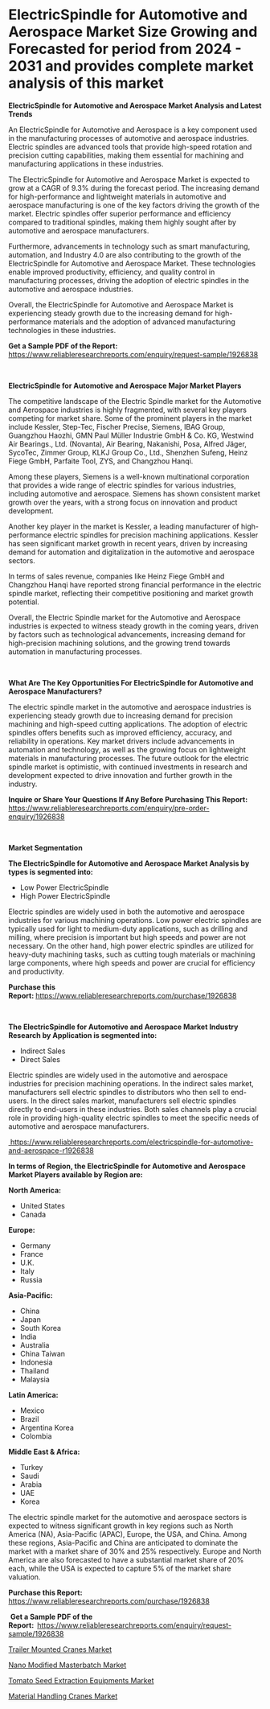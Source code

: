<p><h1>ElectricSpindle for Automotive and Aerospace Market Size Growing and Forecasted for period from 2024 - 2031 and provides complete market analysis of this market</h1></p><p><strong>ElectricSpindle for Automotive and Aerospace Market Analysis and Latest Trends</strong></p>
<p><p>An ElectricSpindle for Automotive and Aerospace is a key component used in the manufacturing processes of automotive and aerospace industries. Electric spindles are advanced tools that provide high-speed rotation and precision cutting capabilities, making them essential for machining and manufacturing applications in these industries.</p><p>The ElectricSpindle for Automotive and Aerospace Market is expected to grow at a CAGR of 9.3% during the forecast period. The increasing demand for high-performance and lightweight materials in automotive and aerospace manufacturing is one of the key factors driving the growth of the market. Electric spindles offer superior performance and efficiency compared to traditional spindles, making them highly sought after by automotive and aerospace manufacturers.</p><p>Furthermore, advancements in technology such as smart manufacturing, automation, and Industry 4.0 are also contributing to the growth of the ElectricSpindle for Automotive and Aerospace Market. These technologies enable improved productivity, efficiency, and quality control in manufacturing processes, driving the adoption of electric spindles in the automotive and aerospace industries.</p><p>Overall, the ElectricSpindle for Automotive and Aerospace Market is experiencing steady growth due to the increasing demand for high-performance materials and the adoption of advanced manufacturing technologies in these industries.</p></p>
<p><strong>Get a Sample PDF of the Report:&nbsp;</strong> <a href="https://www.reliableresearchreports.com/enquiry/request-sample/1926838">https://www.reliableresearchreports.com/enquiry/request-sample/1926838</a></p>
<p>&nbsp;</p>
<p><strong>ElectricSpindle for Automotive and Aerospace Major Market Players</strong></p>
<p><p>The competitive landscape of the Electric Spindle market for the Automotive and Aerospace industries is highly fragmented, with several key players competing for market share. Some of the prominent players in the market include Kessler, Step-Tec, Fischer Precise, Siemens, IBAG Group, Guangzhou Haozhi, GMN Paul Müller Industrie GmbH & Co. KG, Westwind Air Bearings., Ltd. (Novanta), Air Bearing, Nakanishi, Posa, Alfred Jäger, SycoTec, Zimmer Group, KLKJ Group Co., Ltd., Shenzhen Sufeng, Heinz Fiege GmbH, Parfaite Tool, ZYS, and Changzhou Hanqi.</p><p>Among these players, Siemens is a well-known multinational corporation that provides a wide range of electric spindles for various industries, including automotive and aerospace. Siemens has shown consistent market growth over the years, with a strong focus on innovation and product development.</p><p>Another key player in the market is Kessler, a leading manufacturer of high-performance electric spindles for precision machining applications. Kessler has seen significant market growth in recent years, driven by increasing demand for automation and digitalization in the automotive and aerospace sectors.</p><p>In terms of sales revenue, companies like Heinz Fiege GmbH and Changzhou Hanqi have reported strong financial performance in the electric spindle market, reflecting their competitive positioning and market growth potential.</p><p>Overall, the Electric Spindle market for the Automotive and Aerospace industries is expected to witness steady growth in the coming years, driven by factors such as technological advancements, increasing demand for high-precision machining solutions, and the growing trend towards automation in manufacturing processes.</p></p>
<p>&nbsp;</p>
<p><strong>What Are The Key Opportunities For ElectricSpindle for Automotive and Aerospace Manufacturers?</strong></p>
<p><p>The electric spindle market in the automotive and aerospace industries is experiencing steady growth due to increasing demand for precision machining and high-speed cutting applications. The adoption of electric spindles offers benefits such as improved efficiency, accuracy, and reliability in operations. Key market drivers include advancements in automation and technology, as well as the growing focus on lightweight materials in manufacturing processes. The future outlook for the electric spindle market is optimistic, with continued investments in research and development expected to drive innovation and further growth in the industry.</p></p>
<p><strong>Inquire or Share Your Questions If Any Before Purchasing This Report:</strong> <a href="https://www.reliableresearchreports.com/enquiry/pre-order-enquiry/1926838">https://www.reliableresearchreports.com/enquiry/pre-order-enquiry/1926838</a></p>
<p>&nbsp;</p>
<p><strong>Market Segmentation</strong></p>
<p><strong>The ElectricSpindle for Automotive and Aerospace Market Analysis by types is segmented into:</strong></p>
<p><ul><li>Low Power ElectricSpindle</li><li>High Power ElectricSpindle</li></ul></p>
<p><p>Electric spindles are widely used in both the automotive and aerospace industries for various machining operations. Low power electric spindles are typically used for light to medium-duty applications, such as drilling and milling, where precision is important but high speeds and power are not necessary. On the other hand, high power electric spindles are utilized for heavy-duty machining tasks, such as cutting tough materials or machining large components, where high speeds and power are crucial for efficiency and productivity.</p></p>
<p><strong>Purchase this Report:&nbsp;</strong><a href="https://www.reliableresearchreports.com/purchase/1926838">https://www.reliableresearchreports.com/purchase/1926838</a></p>
<p>&nbsp;</p>
<p><strong>The ElectricSpindle for Automotive and Aerospace Market Industry Research by Application is segmented into:</strong></p>
<p><ul><li>Indirect Sales</li><li>Direct Sales</li></ul></p>
<p><p>Electric spindles are widely used in the automotive and aerospace industries for precision machining operations. In the indirect sales market, manufacturers sell electric spindles to distributors who then sell to end-users. In the direct sales market, manufacturers sell electric spindles directly to end-users in these industries. Both sales channels play a crucial role in providing high-quality electric spindles to meet the specific needs of automotive and aerospace manufacturers.</p></p>
<p><a href="https://www.reliableresearchreports.com/electricspindle-for-automotive-and-aerospace-r1926838">&nbsp;https://www.reliableresearchreports.com/electricspindle-for-automotive-and-aerospace-r1926838</a></p>
<p><strong>In terms of Region, the ElectricSpindle for Automotive and Aerospace Market Players available by Region are:</strong></p>
<p>
    <p> <strong> North America: </strong>
        <ul>
            <li>United States</li>
            <li>Canada</li>
        </ul>
        </p> 
    <p> <strong> Europe: </strong>
        <ul>
            <li>Germany</li>
            <li>France</li>
            <li>U.K.</li>
            <li>Italy</li>
            <li>Russia</li>
        </ul>
        </p> 
    <p> <strong> Asia-Pacific: </strong>
        <ul>
            <li>China</li>
            <li>Japan</li>
            <li>South Korea</li>
            <li>India</li>
            <li>Australia</li>
            <li>China Taiwan</li>
            <li>Indonesia</li>
            <li>Thailand</li>
            <li>Malaysia</li>
        </ul>
        </p> 
    <p> <strong> Latin America: </strong>
        <ul>
            <li>Mexico</li>
            <li>Brazil</li>
            <li>Argentina Korea</li>
            <li>Colombia</li>
        </ul>
        </p> 
    <p> <strong> Middle East & Africa: </strong>
        <ul>
            <li>Turkey</li>
            <li>Saudi</li>
            <li>Arabia</li>
            <li>UAE</li>
            <li>Korea</li>
        </ul>
    </p>
    </p>
<p><p>The electric spindle market for the automotive and aerospace sectors is expected to witness significant growth in key regions such as North America (NA), Asia-Pacific (APAC), Europe, the USA, and China. Among these regions, Asia-Pacific and China are anticipated to dominate the market with a market share of 30% and 25% respectively. Europe and North America are also forecasted to have a substantial market share of 20% each, while the USA is expected to capture 5% of the market share valuation.</p></p>
<p><strong>Purchase this Report: </strong><a href="https://www.reliableresearchreports.com/purchase/1926838">https://www.reliableresearchreports.com/purchase/1926838</a></p>
<p>&nbsp;<strong>Get a Sample PDF of the Report:&nbsp;&nbsp;</strong><a href="https://www.reliableresearchreports.com/enquiry/request-sample/1926838">https://www.reliableresearchreports.com/enquiry/request-sample/1926838</a></p>
<p><strong></strong></p>
<p><p><a href="https://github.com/AlysaLedner2023/Market-Research-Report-List-2/blob/main/trailer-mounted-cranes-market.md">Trailer Mounted Cranes Market</a></p><p><a href="https://medium.com/@kaitlynkristyfj13/nano-modified-masterbatch-industry-analysis-report-its-market-size-growing-with-a-cagr-of-11-7-d8f837b09ea1">Nano Modified Masterbatch Market</a></p><p><a href="https://medium.com/@daveblock38/tomato-seed-extraction-equipments-market-size-share-trends-analysis-report-by-product-74f5cebad09f">Tomato Seed Extraction Equipments Market</a></p><p><a href="https://github.com/Sherrillcrooksxa8i18ucf2m/Market-Research-Report-List-3/blob/main/material-handling-cranes-market.md">Material Handling Cranes Market</a></p></p>